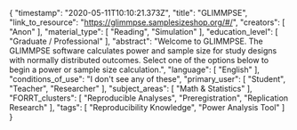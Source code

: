 {
    "timestamp": "2020-05-11T10:10:21.373Z",
    "title": "GLIMMPSE",
    "link_to_resource": "https://glimmpse.samplesizeshop.org/#/",
    "creators": [
        "Anon"
    ],
    "material_type": [
        "Reading",
        "Simulation"
    ],
    "education_level": [
        "Graduate / Professional"
    ],
    "abstract": "Welcome to GLIMMPSE. The GLIMMPSE software calculates power and sample size for study designs with normally distributed outcomes. Select one of the options below to begin a power or sample size calculation.",
    "language": [
        "English"
    ],
    "conditions_of_use": "I don't see any of these",
    "primary_user": [
        "Student",
        "Teacher",
        "Researcher"
    ],
    "subject_areas": [
        "Math & Statistics"
    ],
    "FORRT_clusters": [
        "Reproducible Analyses",
        "Preregistration",
        "Replication Research"
    ],
    "tags": [
        "Reproducibility Knowledge",
        "Power Analysis Tool"
    ]
}
